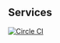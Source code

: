 ## Services

[![Circle CI](https://circleci.com/gh/VictorBjelkholm/ruby-autochecker-example.svg?style=svg)](https://circleci.com/gh/VictorBjelkholm/ruby-autochecker-example)
